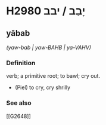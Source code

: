 # H2980 יָבַב / יבב

## yâbab

_(yaw-bab | yaw-BAHB | ya-VAHV)_

### Definition

verb; a primitive root; to bawl; cry out.

- (Piel) to cry, cry shrilly
### See also

[[G2648]]

